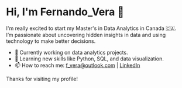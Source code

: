 # Hi, I'm Fernando_Vera 👋

I'm really excited to start my Master's in Data Analytics in Canada 🇨🇦.  
I’m passionate about uncovering hidden insights in data and using technology to make better decisions.

- 🔭 Currently working on data analytics projects.
- 🌱 Learning new skills like Python, SQL, and data visualization.
- 📫 How to reach me: [f_vera@outlook.com](mailto:f_vera@outlook.com) | [LinkedIn](https://www.linkedin.com/in/fernando-veras/)

Thanks for visiting my profile!

